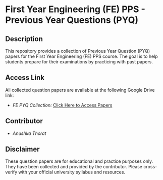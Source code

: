 # First Year Engineering (FE) PPS - Previous Year Questions (PYQ)

## Description

This repository provides a collection of Previous Year Question (PYQ) papers for the First Year Engineering (FE) PPS course. The goal is to help students prepare for their examinations by practicing with past papers.

## Access Link

All collected question papers are available at the following Google Drive link:

* *FE PYQ Collection:* [Click Here to Access Papers](https://drive.google.com/drive/folders/1zZjrBYjs2VqrFk-MEDkmX1YueH0Cm3sk?usp=sharing)


## Contributor

* *Anushka Thorat*

## Disclaimer

These question papers are for educational and practice purposes only. They have been collected and provided by the contributor. Please cross-verify with your official university syllabus and resources.
